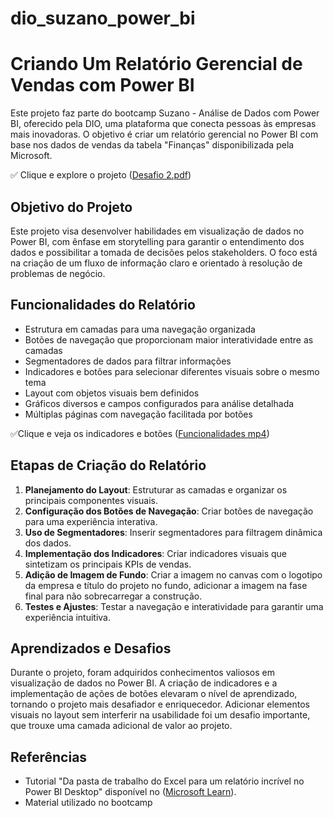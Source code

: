 # dio_suzano_power_bi

# Criando Um Relatório Gerencial de Vendas com Power BI
Este projeto faz parte do bootcamp Suzano - Análise de Dados com Power BI, oferecido pela DIO, uma plataforma que conecta pessoas às empresas mais inovadoras. O objetivo é criar um relatório gerencial no Power BI com base nos dados de vendas da tabela "Finanças" disponibilizada pela Microsoft.

:white_check_mark: Clique e explore o projeto ([Desafio 2.pdf](https://github.com/josioliveira01/dio_suzano_power_bi/blob/d62c95c1995fb9fc89e2789008a95994547bab65/Desafio%202.pdf))

## Objetivo do Projeto
Este projeto visa desenvolver habilidades em visualização de dados no Power BI, com ênfase em storytelling para garantir o entendimento dos dados e possibilitar a tomada de decisões pelos stakeholders. O foco está na criação de um fluxo de informação claro e orientado à resolução de problemas de negócio.

## Funcionalidades do Relatório
- Estrutura em camadas para uma navegação organizada
- Botões de navegação que proporcionam maior interatividade entre as camadas
- Segmentadores de dados para filtrar informações
- Indicadores e botões para selecionar diferentes visuais sobre o mesmo tema
- Layout com objetos visuais bem definidos
- Gráficos diversos e campos configurados para análise detalhada
- Múltiplas páginas com navegação facilitada por botões
  
:white_check_mark:Clique e veja os indicadores e botões ([Funcionalidades mp4](https://github.com/josioliveira01/dio_suzano_power_bi/blob/a0e6944017ff97c6fc014ffc86a72783cc83fb73/Forma%C3%A7%C3%A3o%20Power%20BI.mp4))
## Etapas de Criação do Relatório
1. **Planejamento do Layout**: Estruturar as camadas e organizar os principais componentes visuais.
2. **Configuração dos Botões de Navegação**: Criar botões de navegação para uma experiência interativa.
3. **Uso de Segmentadores**: Inserir segmentadores para filtragem dinâmica dos dados.
4. **Implementação dos Indicadores**: Criar indicadores visuais que sintetizam os principais KPIs de vendas.
5. **Adição de Imagem de Fundo**: Criar a imagem no canvas com o logotipo da empresa e título do projeto no fundo, adicionar a imagem na fase final para não sobrecarregar a construção.
6. **Testes e Ajustes**: Testar a navegação e interatividade para garantir uma experiência intuitiva.

## Aprendizados e Desafios
Durante o projeto, foram adquiridos conhecimentos valiosos em visualização de dados no Power BI. A criação de indicadores e a implementação de ações de botões elevaram o nível de aprendizado, tornando o projeto mais desafiador e enriquecedor. Adicionar elementos visuais no layout sem interferir na usabilidade foi um desafio importante, que trouxe uma camada adicional de valor ao projeto.

## Referências
- Tutorial "Da pasta de trabalho do Excel para um relatório incrível no Power BI Desktop" disponível no ([Microsoft Learn](https://learn.microsoft.com/pt-br/power-bi/visuals/power-bi-report-add-visualizations-i?tabs=powerbi-desktop)).
- Material utilizado no bootcamp
